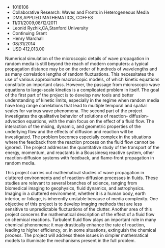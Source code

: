 
* 1016106
* Collaborative Research: Waves and Fronts in Heterogeneous Media
* DMS,APPLIED MATHEMATICS, COFFES
* 11/01/2009,08/12/2011
* Leonid Ryzhik,CA,Stanford University
* Continuing Grant
* Henry Warchall
* 08/31/2014
* USD 412,013.00

Numerical simulation of the microscopic details of wave propagation in random
media is still beyond the reach of modern computers: a typical propagation
distance may be on the order of hundreds of wavelengths and as many correlation
lengths of random fluctuations. This necessitates the use of various approximate
macroscopic models, of which kinetic equations constitute an important class.
However, the passage from microscopic wave equations to large-scale kinetics is
a complicated problem in itself. The goal of the first part of the project is to
develop new tools and better understanding of kinetic limits, especially in the
regime when random media have long range correlations that lead to multiple
temporal and spatial scales for various wave phenomena. The second part of the
project investigates the qualitative behavior of solutions of reaction-
diffusion-advection equations, with the main focus on the effect of a fluid
flow. The interaction of the mixing, dynamic, and geometric properties of the
underlying flow and the effects of diffusion and reaction will be investigated.
The problem becomes especially complex in the situations where the feedback from
the reaction process on the fluid flow cannot be ignored. The project addresses
the quantitative study of the transport of the energy, momentum, and reactants
in a Boussinesq reactive system, other reaction-diffusion systems with feedback,
and flame-front propagation in random media.

This project carries out mathematical studies of wave propagation in cluttered
environments and of reaction-diffusion processes in fluids. These studies are
relevant to several branches of science, ranging from biomedical imaging to
geophysics, fluid dynamics, and astrophysics. Imaging in a cluttered
environment, whether it is a human body, earth interior, or foliage, is
inherently unstable because of media complexity. One objective of this project
is to develop imaging methods that are less sensitive to unpredictable
fluctuations of the clutter. Another area of this project concerns the
mathematical description of the effect of a fluid flow on chemical reactions.
Turbulent fluid flow plays an important role in many chemical phenomena: it may
drastically enhance the rate of reaction, leading to higher efficiency, or, in
some situations, extinguish the chemical process. The project will address these
issues in simpler mathematical models to illuminate the mechanisms present in
the full problem.
